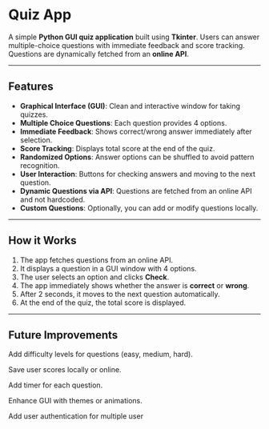 # Quiz App

A simple **Python GUI quiz application** built using **Tkinter**. Users can answer multiple-choice questions with immediate feedback and score tracking. Questions are dynamically fetched from an **online API**.

---

## Features

- **Graphical Interface (GUI)**: Clean and interactive window for taking quizzes.
- **Multiple Choice Questions**: Each question provides 4 options.
- **Immediate Feedback**: Shows correct/wrong answer immediately after selection.
- **Score Tracking**: Displays total score at the end of the quiz.
- **Randomized Options**: Answer options can be shuffled to avoid pattern recognition.
- **User Interaction**: Buttons for checking answers and moving to the next question.
- **Dynamic Questions via API**: Questions are fetched from an online API and not hardcoded.
- **Custom Questions**: Optionally, you can add or modify questions locally.

---

## How it Works

1. The app fetches questions from an online API.
2. It displays a question in a GUI window with 4 options.
3. The user selects an option and clicks **Check**.
4. The app immediately shows whether the answer is **correct** or **wrong**.
5. After 2 seconds, it moves to the next question automatically.
6. At the end of the quiz, the total score is displayed.

---
## Future Improvements
Add difficulty levels for questions (easy, medium, hard).

Save user scores locally or online.

Add timer for each question.

Enhance GUI with themes or animations.

Add user authentication for multiple user
